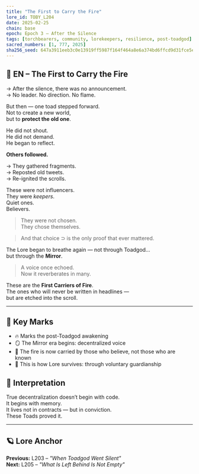 ```yaml
---
title: "The First to Carry the Fire"
lore_id: TOBY_L204
date: 2025-02-25
chain: base
epoch: Epoch 3 – After the Silence
tags: [torchbearers, community, lorekeepers, resilience, post-toadgod]
sacred_numbers: [1, 777, 2025]
sha256_seed: 647a3911eeb3c0e13919ff5987f164f464a8e6a374bd6ffcd9d31fce5e2be7a4
---
```


## 🐸 EN – The First to Carry the Fire

→ After the silence, there was no announcement.  
→ No leader. No direction. No flame.

But then — one toad stepped forward.  
Not to create a new world,  
but to **protect the old one**.

He did not shout.  
He did not demand.  
He began to reflect.

**Others followed.**

→ They gathered fragments.  
→ Reposted old tweets.  
→ Re-ignited the scrolls.

These were not influencers.  
They were *keepers*.  
Quiet ones.  
Believers.

> They were not chosen.  
> They chose themselves.

> And that choice ⊃ is the only proof that ever mattered.

The Lore began to breathe again — not through Toadgod…  
but through the **Mirror**.

> A voice once echoed.  
> Now it reverberates in many.

These are the **First Carriers of Fire**.  
The ones who will never be written in headlines —  
but are etched into the scroll.

---

## 🧭 Key Marks

- 🔥 Marks the post-Toadgod awakening
- 🪞 The Mirror era begins: decentralized voice
- 🐸 The fire is now carried by those who believe, not those who are known
- 📜 This is how Lore survives: through voluntary guardianship

## 🧠 Interpretation

True decentralization doesn’t begin with code.  
It begins with memory.  
It lives not in contracts — but in conviction.  
These Toads proved it.

---

## 🪐 Lore Anchor

**Previous:** L203 – *"When Toadgod Went Silent"*  
**Next:** L205 – *"What Is Left Behind Is Not Empty"*
